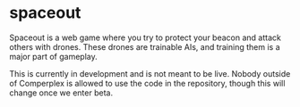 # spaceout

Spaceout is a web game where you try to protect your beacon and attack others with drones. These drones are trainable AIs, and training them is a major part of gameplay.

This is currently in development and is not meant to be live. Nobody outside of Comperplex is allowed to use the code in the repository, though this will change once we enter beta.
